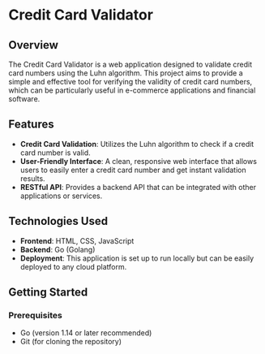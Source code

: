 # Credit Card Validator

## Overview
The Credit Card Validator is a web application designed to validate credit card numbers using the Luhn algorithm. This project aims to provide a simple and effective tool for verifying the validity of credit card numbers, which can be particularly useful in e-commerce applications and financial software.

## Features
- **Credit Card Validation**: Utilizes the Luhn algorithm to check if a credit card number is valid.
- **User-Friendly Interface**: A clean, responsive web interface that allows users to easily enter a credit card number and get instant validation results.
- **RESTful API**: Provides a backend API that can be integrated with other applications or services.

## Technologies Used
- **Frontend**: HTML, CSS, JavaScript
- **Backend**: Go (Golang)
- **Deployment**: This application is set up to run locally but can be easily deployed to any cloud platform.

## Getting Started

### Prerequisites
- Go (version 1.14 or later recommended)
- Git (for cloning the repository)

